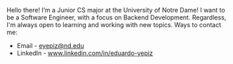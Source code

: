 Hello there! I’m a Junior CS major at the University of Notre Dame! I want to be a Software Engineer, with a focus on Backend Development. Regardless, I'm always open to learning and working with new topics.
Ways to contact me:
  - Email - eyepiz@nd.edu
  - LinkedIn - www.linkedin.com/in/eduardo-yepiz

<!---
eyepiz/eyepiz is a ✨ special ✨ repository because its `README.md` (this file) appears on your GitHub profile.
You can click the Preview link to take a look at your changes.
--->
